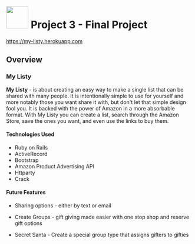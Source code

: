 # <img src="https://cloud.githubusercontent.com/assets/7833470/10899314/63829980-8188-11e5-8cdd-4ded5bcb6e36.png" height="60"> Project 3 - Final Project

https://my-listy.herokuapp.com

## Overview

### My Listy

  **My Listy** - is about creating an easy way to make a single list that can be shared with many people. It is intentionally simple to use for yourself and more notably those you want share it with, but don't let that simple design fool you. It is backed with the power of Amazon in a more absorbable format. With My Listy you can create a list, search through the Amazon Store, save the ones you want, and even use the links to buy them.

#### Technologies Used

  * Ruby on Rails
  * ActiveRecord
  * Bootstrap    
  * Amazon Product Advertising API
  * Httparty    
  * Crack

#### Future Features

* Sharing options - either by text or email

* Create Groups - gift giving made easier with one stop shop and reserve gift options

* Secret Santa - Create a special group type that assigns gifters to gifties
